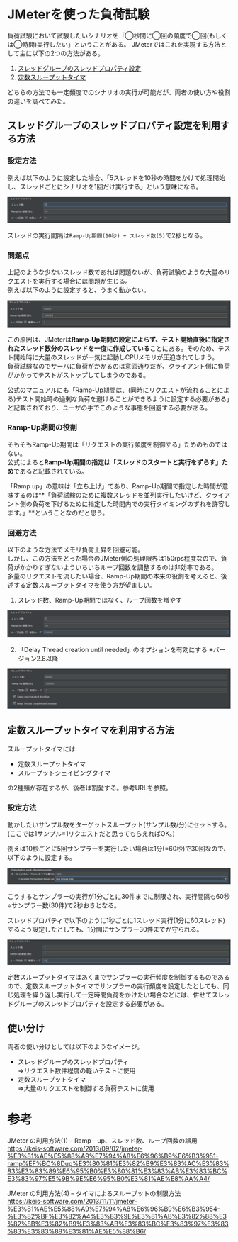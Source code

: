 # JMeterを使った負荷試験
負荷試験において試験したいシナリオを「◯秒間に◯回の頻度で◯回(もしくは◯時間)実行したい」ということがある。
JMeterではこれを実現する方法として主に以下の2つの方法がある。

1. [スレッドグループのスレッドプロパティ設定](#スレッドグループのスレッドプロパティ設定を利用する方法)
2. [定数スループットタイマ](#定数スループットタイマを利用する方法)

どちらの方法でも一定頻度でのシナリオの実行が可能だが、両者の使い方や役割の違いを調べてみた。

## スレッドグループのスレッドプロパティ設定を利用する方法
### 設定方法

例えば以下のように設定した場合、「5スレッドを10秒の時間をかけて処理開始し、スレッドごとにシナリオを1回だけ実行する」という意味になる。

![](Images/スレッドグループ設定1.PNG)

スレッドの実行間隔は`Ramp-Up期間(10秒) ÷ スレッド数(5)`で2秒となる。  

### 問題点

上記のような少ないスレッド数であれば問題ないが、負荷試験のような大量のリクエストを実行する場合には問題が生じる。  
例えば以下のように設定すると、うまく動かない。

![](Images/スレッドグループ設定2.PNG)

この原因は、JMeterは**Ramp-Up期間の設定によらず、テスト開始直後に指定されたスレッド数分のスレッドを一度に作成している**ことにある。そのため、テスト開始時に大量のスレッドが一気に起動しCPUメモリが圧迫されてしまう。  
負荷試験なのでサーバに負荷がかかるのは意図通りだが、クライアント側に負荷がかかってテストがストップしてしまうのである。

公式のマニュアルにも「Ramp-Up期間は、(同時にリクエストが流れることによる)テスト開始時の過剰な負荷を避けることができるように設定する必要がある」と記載されており、ユーザの手でこのような事態を回避する必要がある。

### Ramp-Up期間の役割

そもそもRamp-Up期間は「リクエストの実行頻度を制御する」ためのものではない。  
公式によると**Ramp-Up期間の指定は「スレッドのスタートと実行をずらす」ため**であると記載されている。

「Ramp up」の意味は「立ち上げ」であり、Ramp-Up期間で指定した時間が意味するのは**「負荷試験のために複数スレッドを並列実行したいけど、クライアント側の負荷を下げるために指定した時間内での実行タイミングのずれを許容します。」**ということなのだと思う。

### 回避方法

以下のような方法でメモリ負荷上昇を回避可能。  
しかし、この方法をとった場合のJMeter側の処理限界は150rps程度なので、負荷がかかりすぎないよういちいちループ回数を調整するのは非効率である。  
多量のリクエストを流したい場合、Ramp-Up期間の本来の役割を考えると、後述する定数スループットタイマを使う方が望ましい。

1. スレッド数、Ramp-Up期間ではなく、ループ回数を増やす

![](Images/スレッドグループ設定3.PNG)

2. 「Delay Thread creation until needed」のオプションを有効にする
	※バージョン2.8以降

![](Images/スレッドグループ設定4.PNG)



## 定数スループットタイマを利用する方法

スループットタイマには

- 定数スループットタイマ
- スループットシェイピングタイマ

の2種類が存在するが、後者は割愛する。参考URLを参照。

### 設定方法

動かしたいサンプル数をターゲットスループット(サンプル数/分)にセットする。  
(ここでは1サンプル=1リクエストだと思ってもらえればOK。)

例えば10秒ごとに5回サンプラーを実行したい場合は1分(=60秒)で30回なので、以下のように設定する。

![](Images/定数スループットタイマ設定1.PNG)

こうするとサンプラーの実行が1分ごとに30件までに制限され、実行間隔も60秒÷サンプラー数(30件)で2秒おきとなる。

スレッドプロパティで以下のように1秒ごとに1スレッド実行(1分に60スレッド)するよう設定したとしても、1分間にサンプラー30件までが守られる。

![](Images/スレッドグループ設定5.PNG)

定数スループットタイマはあくまでサンプラーの実行頻度を制御するものであるので、定数スループットタイマでサンプラーの実行頻度を設定したとしても、同じ処理を繰り返し実行して一定時間負荷をかけたい場合などには、併せてスレッドグループのスレッドプロパティを設定する必要がある。



## 使い分け

両者の使い分けとしては以下のようなイメージ。

- スレッドグループのスレッドプロパティ  
	⇒リクエスト数件程度の軽いテストに使用
- 定数スループットタイマ  
	⇒大量のリクエストを制御する負荷テストに使用


# 参考
JMeter の利用方法(1) – Ramp－up、スレッド数、ループ回数の誤用  
https://keis-software.com/2013/09/02/jmeter-%E3%81%AE%E5%88%A9%E7%94%A8%E6%96%B9%E6%B3%951-ramp%EF%BC%8Dup%E3%80%81%E3%82%B9%E3%83%AC%E3%83%83%E3%83%89%E6%95%B0%E3%80%81%E3%83%AB%E3%83%BC%E3%83%97%E5%9B%9E%E6%95%B0%E3%81%AE%E8%AA%A4/

JMeter の利用方法(4) – タイマによるスループットの制限方法  
https://keis-software.com/2013/11/11/jmeter-%E3%81%AE%E5%88%A9%E7%94%A8%E6%96%B9%E6%B3%954-%E3%82%BF%E3%82%A4%E3%83%9E%E3%81%AB%E3%82%88%E3%82%8B%E3%82%B9%E3%83%AB%E3%83%BC%E3%83%97%E3%83%83%E3%83%88%E3%81%AE%E5%88%B6/
